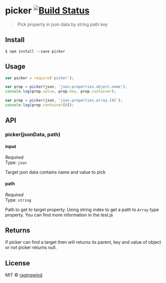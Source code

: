 # picker [![Build Status](https://travis-ci.org/ragingwind/picker.svg?branch=master)](https://travis-ci.org/ragingwind/picker)

> Pick property in json data by string path key


## Install

```
$ npm install --save picker
```


## Usage

```js
var picker = require('picker');

var prop = picker(json, 'json.properties.object.name');
console.log(prop.value, prop.key, prop.container);

var prop = picker(json, 'json.properties.array.[0]');
console.log(prop.container[0]);
```


## API

### picker(jsonData, path)

#### input

*Required*  
Type: `json`

Target json data contains name and value to pick

#### path

*Required*  
Type: `string`

Path to get to target property. Using string index to get a path to `Array` type property. You can find more information in the test.js

## Returns

If picker can find a target then will returns its parent, key and value of object or not picker returns null.

## License

MIT © [ragingwind](http://ragingwind.me)
